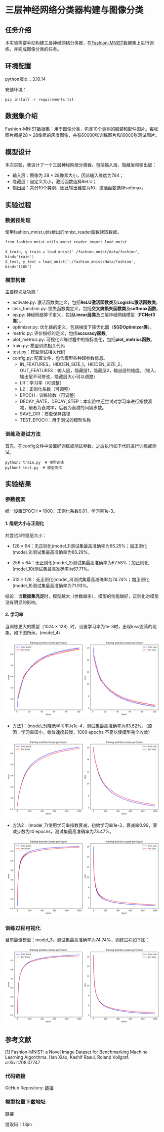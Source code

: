 # 三层神经网络分类器构建与图像分类

## 任务介绍

本实验需要手动构建三层神经网络分类器，在[Fashion-MNIST](https://github.com/zalandoresearch/fashion-mnist)数据集上进行训练，并完成图像分类的任务。

## 环境配置
python版本：3.10.14

安装环境：
```
pip install -r requirements.txt
```

## 数据集介绍

Fashion-MNIST数据集：用于图像分类，包含10个类别的服装和配件图片。每张图片都是$28 \times 28$像素的灰度图像，共有60000张训练图片和10000张测试图片。

## 模型设计

本次实验，我设计了一个三层神经网络分类器，包括输入层、隐藏层和输出层：

- 输入层：图像为 $28 \times 28$像素大小，因此输入维度为784；
- 隐藏层：自定义大小，激活函数选择ReLU；
- 输出层：共分10个类别，因此输出维度为10，激活函数选择softmax。

## 实验过程

### 数据预处理
使用fashion_mnist.utils给出的mnist_reader函数读取数据。
```
from fashion_mnist.utils.mnist_reader import load_mnist

X_train, y_train = load_mnist('./fashion_mnist/data/fashion', kind='train')
X_test, y_test = load_mnist('./fashion_mnist/data/fashion', kind='t10k')
```
### 模型构建
主要模块及功能：
- activate.py: 激活函数类定义，包括**ReLU激活函数类**及**Logistic激活函数类**。
- loss_function.py: 损失函数类定义，包括**交叉熵损失函数类**及**softmax函数**。
- op.py: 神经网络算子定义，包括**Linear层类**及三层神经网络模型（**FCNet3类**）。
- optimizer.py: 优化器的定义，包括梯度下降优化器（**SGDOptimizer类**）。
- metric.py: 评价指标的定义，包括**accuracy函数**。
- plot_metrics.py: 可视化训练过程中的指标变化，包括**plot_metrics函数**。
- train.py: 模型训练相关代码
- test.py：模型测试相关代码
- config.py: 配置文件，包含模型各种超参数信息。
    - IN_FEATURES，HIDDEN_SIZE_1，HIDDEN_SIZE_2，OUT_FEATURES：输入层，隐藏层1，隐藏层2，输出层的维度。（输入、输出层不可修改，隐藏层大小可以调整）
    - LR：学习率（可调整）
    - L2：正则化系数（可调整）
    - EPOCH：训练轮数（可调整）
    - DECAY_RATE，DECAY_STEP：本实验中还尝试对学习率进行指数衰减，前者为衰减率，后者为衰减的间隔步数。
    - SAVE_DIR：模型保存路径
    - TEST_EPOCH：用于测试的模型名称

### 训练及测试方法
首先，在config文件中设置好训练或测试参数，之后执行如下代码进行训练或测试。
```
python3 train.py  # 模型训练
python3 test.py  # 模型测试
```


## 实验结果

### 参数搜索
统一设置EPOCH = 1000，正则化系数0.01，学习率1e-3。
#### 1. 隐层大小与正则化


共尝试3种隐层大小：

- $128 \times 64$：无正则化(model_1)测试集最高准确率为66.25%；加正则化(model_9)测试集最高准确率为66.29%。

- $256 \times 64$：无正则化(model_2)测试集最高准确率为67.58%；加正则化(model_10)测试集最高准确率为67.71%。

- $512 \times 128$：无正则化(model_3)测试集最高准确率为74.74%；加正则化(model_8)测试集最高准确率为71.93%。

结论：当**数据集充足**时，模型越大（参数越多），模型的性能越好，正则化对模型没有明显的影响。

#### 2. 学习率

当训练更大的模型（$1024 \times 128$）时，设置学习率为1e-3时，出现loss震荡的现象，如下图所示。(model_4)
<p align="center">
<img src="./model/model_4/myplot.png" alt="训练过程" width="500" height="250">
</p>

- 方法1：(model_5)降低学习率为1e-4，测试集最高准确率为63.82%。（原因：学习率国小，收敛速度较慢，1000 epochs 不足以使模型完全收敛）

<p align="center">
<img src="./model/model_5/model_5.png" alt="训练过程" width="500" height="250">
</p>

- 方法2：(model_7)使用学习率指数衰减，初始学习率1e-3，衰减率0.99，衰减步数为10 epochs，测试集最高准确率为73.47%。

<p align="center">
<img src="./model/model_7/model_7.png" alt="训练过程" width="500" height="250">
</p>

### 训练过程可视化

目前最佳模型：model_3，测试集最高准确率为74.74%，训练过程如下图：

<p align="center">
<img src="./model/model_3/model_3.png" alt="训练过程" width="500" height="250">
</p>

## 参考文献
[1] Fashion-MNIST: a Novel Image Dataset for Benchmarking Machine Learning Algorithms. Han Xiao, Kashif Rasul, Roland Vollgraf. arXiv:1708.07747

### 代码链接

GitHub Repository: [链接](https://github.com/zjx-827/Image_classification)

### 模型权重下载地址

[链接](https://pan.baidu.com/s/1JNZ71DJcC_Ph9lIEGeKZNA?pwd=13jm)

提取码：13jm 

